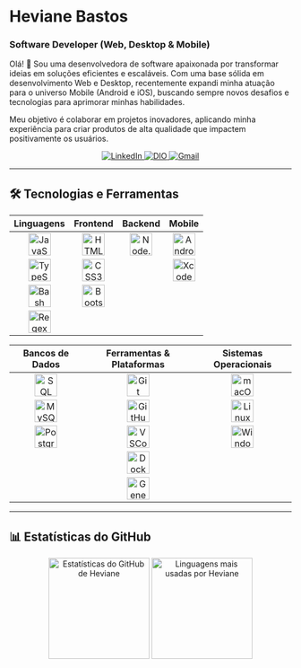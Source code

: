 # Heviane Bastos

### Software Developer (Web, Desktop & Mobile)

Olá! 👋 Sou uma desenvolvedora de software apaixonada por transformar ideias em soluções eficientes e escaláveis. Com uma base sólida em desenvolvimento Web e Desktop, recentemente expandi minha atuação para o universo Mobile (Android e iOS), buscando sempre novos desafios e tecnologias para aprimorar minhas habilidades.

Meu objetivo é colaborar em projetos inovadores, aplicando minha experiência para criar produtos de alta qualidade que impactem positivamente os usuários.

<div align="center">
  <a href="https://www.linkedin.com/in/hevianebastos" target="_blank">
    <img src="https://img.shields.io/badge/LinkedIn-0077B5?style=for-the-badge&logo=linkedin&logoColor=white" alt="LinkedIn" />
  </a>
  <a href="https://www.dio.me/users/byheviane" target="_blank">
    <img src="https://img.shields.io/badge/DIO-8A2BE2?style=for-the-badge&logo=dio&logoColor=white" alt="DIO" />
  </a>
  <a href="mailto:heviane@gmail.com">
    <img src="https://img.shields.io/badge/Gmail-D14836?style=for-the-badge&logo=gmail&logoColor=white" alt="Gmail" />
  </a>
</div>

---

## 🛠️ Tecnologias e Ferramentas

<div align="center">

| Linguagens | Frontend | Backend | Mobile |
| :---: | :---: | :---: | :---: |
| <img src="https://heviane.github.io/image-gallery/tech/language/icon-javascript.svg" width="40" height="40" alt="JavaScript"/> | <img src="https://heviane.github.io/image-gallery/tech/language/icon-html5.svg" width="40" height="40" alt="HTML5"/> | <img src="https://heviane.github.io/image-gallery/tech/language/icon-node.js.svg" width="40" height="40" alt="Node.js"/> | <img src="https://heviane.github.io/image-gallery/tech/mobile/icon-androidstudio.svg" width="40" height="40" alt="Android Studio"/> |
| <img src="https://heviane.github.io/image-gallery/tech/language/icon-typescript.svg" width="40" height="40" alt="TypeScript"/> | <img src="https://heviane.github.io/image-gallery/tech/language/icon-css3.svg" width="40" height="40" alt="CSS3"/> | | <img src="https://heviane.github.io/image-gallery/tech/mobile/icon-xcode.svg" width="40" height="40" alt="Xcode"/> |
| <img src="https://heviane.github.io/image-gallery/tech/language/icon-bash.svg" width="40" height="40" alt="Bash"/> | <img src="https://heviane.github.io/image-gallery/tech/framework/frontend/icon-bootstrap.svg" width="40" height="40" alt="Bootstrap"/> | | |
| <img src="https://heviane.github.io/image-gallery/tech/pattern/icon-regex.svg" width="40" height="40" alt="Regex"/> | | | |

| Bancos de Dados | Ferramentas & Plataformas | Sistemas Operacionais |
| :---: | :---: | :---: |
| <img src="https://heviane.github.io/image-gallery/tech/database/sql/icon-sqlserver.svg" width="40" height="40" alt="SQL Server"/> | <img src="https://heviane.github.io/image-gallery/tech/tool/icon-git.svg" width="40" height="40" alt="Git"/> | <img src="https://heviane.github.io/image-gallery/tech/so/icon-apple.svg" width="40" height="40" alt="macOS"/> |
| <img src="https://heviane.github.io/image-gallery/tech/database/sql/icon-mysql.svg" width="40" height="40" alt="MySQL"/> | <img src="https://heviane.github.io/image-gallery/tech/tool/icon-github.svg" width="40" height="40" alt="GitHub"/> | <img src="https://heviane.github.io/image-gallery/tech/so/icon-linux.svg" width="40" height="40" alt="Linux"/> |
| <img src="https://heviane.github.io/image-gallery/tech/database/sql/icon-postgresSQL.svg" width="40" height="40" alt="PostgreSQL"/> | <img src="https://heviane.github.io/image-gallery/tech/tool/icon-vscode.svg" width="40" height="40" alt="VSCode"/> | <img src="https://heviane.github.io/image-gallery/tech/so/icon-windows.svg" width="40" height="40" alt="Windows"/> |
| | <img src="https://heviane.github.io/image-gallery/tech/infrastructure/icon-docker.svg" width="40" height="40" alt="Docker"/> | |
| | <img src="https://heviane.github.io/image-gallery/tech/low-code/icon-genexus.svg" width="40" height="40" alt="Genexus"/> | |

</div>

---

## 📊 Estatísticas do GitHub

<div align="center">
  <img height="180" src="https://github-readme-stats.vercel.app/api?username=heviane&show_icons=true&theme=dracula&include_all_commits=true" alt="Estatísticas do GitHub de Heviane"/>
  <img height="180" src="https://github-readme-stats.vercel.app/api/top-langs/?username=heviane&layout=compact&langs_count=7&theme=dracula" alt="Linguagens mais usadas por Heviane"/>
</div>
